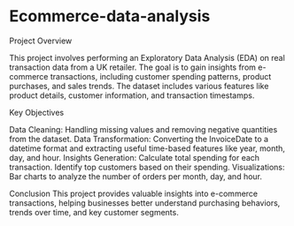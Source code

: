 # Ecommerce-data-analysis
Project Overview

This project involves performing an Exploratory Data Analysis (EDA) on real transaction data from a UK retailer. 
The goal is to gain insights from e-commerce transactions, including customer spending patterns, product purchases, and sales trends.
The dataset includes various features like product details, customer information, and transaction timestamps.

Key Objectives

Data Cleaning: Handling missing values and removing negative quantities from the dataset.
Data Transformation: Converting the InvoiceDate to a datetime format and extracting useful time-based features like year, month, day, and hour.
Insights Generation:
Calculate total spending for each transaction.
Identify top customers based on their spending.
Visualizations:
Bar charts to analyze the number of orders per month, day, and hour.



Conclusion
This project provides valuable insights into e-commerce transactions, helping businesses better understand purchasing behaviors, trends over time, and key customer segments.

